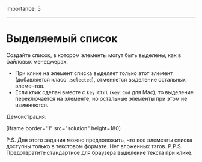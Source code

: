 importance: 5

---

# Выделяемый список

Создайте список, в котором элементы могут быть выделены, как в файловых менеджерах.

- При клике на элемент списка выделяет только этот элемент (добавляется класс `.selected`), отменяется выделение остальных элементов.
- Если клик сделан вместе с `key:Ctrl` (`key:Cmd` для Mac), то выделение переключается на элементе, но остальные элементы при этом не изменяются.

Демонстрация:

[iframe border="1" src="solution" height=180]

P.S. Для этого задания можно предположить, что все элементы списка доступны только в текстовом формате. Нет вложенных тэгов.
P.P.S. Предотвратите стандартное для браузера выделение текста при клике.
